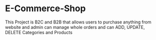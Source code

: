 # E-Commerce-Shop
This Project is B2C and B2B that allows users to purchase anything from website and admin can manage whole orders and can ADD, UPDATE, DELETE Categories and Products
